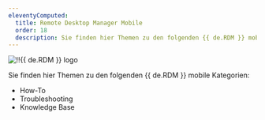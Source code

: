 ```yaml
---
eleventyComputed:
  title: Remote Desktop Manager Mobile
  order: 18
  description: Sie finden hier Themen zu den folgenden {{ de.RDM }} mobilen Kategorien:':' How-To, Troubleshooting und Knowledge Base Themen.
---
```


![!!{{ de.RDM }} logo](https://webdevolutions.blob.core.windows.net/images/projects/remote-desktop-manager/logos/remote-desktop-manager-color-shadow.svg)  

Sie finden hier Themen zu den folgenden {{ de.RDM }} mobile Kategorien:  

- How-To 
- Troubleshooting 
- Knowledge Base 


